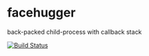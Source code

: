 # facehugger
back-packed child-process with callback stack

[![Build Status](https://travis-ci.org/krystianity/facehugger.svg?branch=master)](https://travis-ci.org/krystianity/facehugger)
